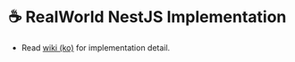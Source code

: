 # ☕️ RealWorld NestJS Implementation

- Read [wiki (ko)](https://github.com/coffee-and-doughnuts/realworld-nestjs/wiki)
  for implementation detail.